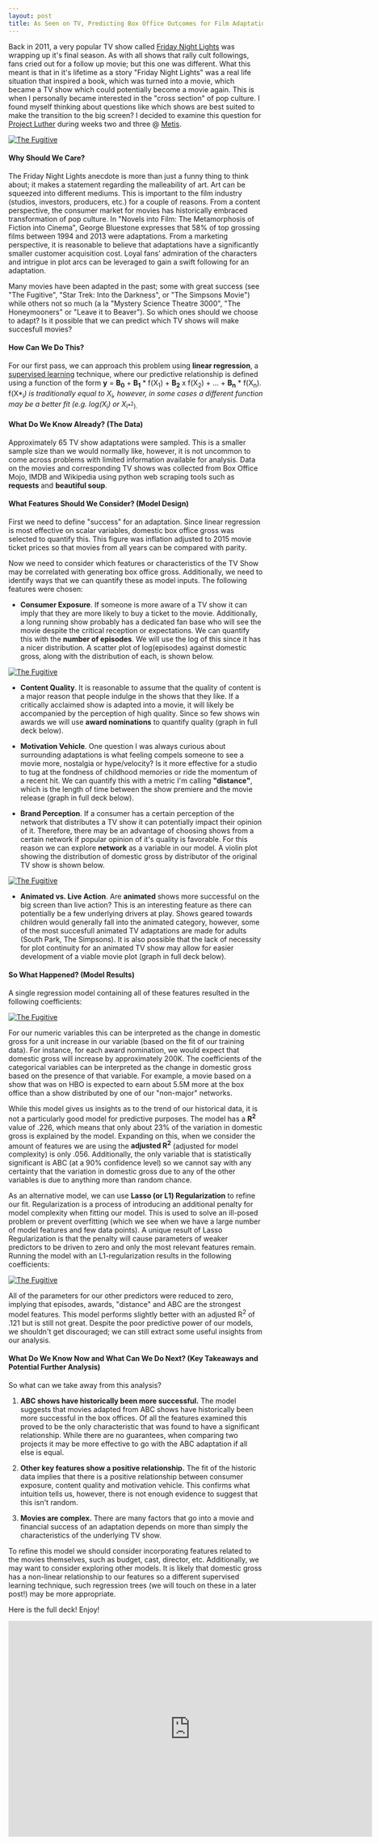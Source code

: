 ```yaml
---
layout: post
title: As Seen on TV, Predicting Box Office Outcomes for Film Adaptations of TV Shows
---
```


Back in 2011, a very popular TV show called [Friday Night Lights](https://en.wikipedia.org/wiki/Friday_Night_Lights_(TV_series) "Friday Night Lights") was wrapping up it's final season.  As with all shows that rally cult followings, fans cried out for a follow up movie; but this one was different.  What this meant is that in it's lifetime as a story "Friday Night Lights" was a real life situation that inspired a book, which was turned into a movie, which became a TV show which could potentially become a movie again.  This is when I personally became interested in the "cross section" of pop culture.  I found myself thinking about questions like which shows are best suited to make the transition to the big screen?  I decided to examine this question for [Project Luther](https://en.wikipedia.org/wiki/Luther_(TV_series) "Luther") during weeks two and three @ [Metis](http://www.thisismetis.com/data-science "Metis Data Science Bootcamp").

[<img src="/assets/the_fugitive.jpg" title="The Fugitive"/>](https://github.com/GarrettHoffman/garretthoffman.github.io/tree/master)

#### Why Should We Care?

The Friday Night Lights anecdote is more than just a funny thing to think about; it makes a statement regarding the malleability of art.  Art can be squeezed into different mediums.  This is important to the film industry (studios, investors, producers, etc.) for a couple of reasons.  From a content perspective, the consumer market for movies has historically embraced transformation of pop culture.  In "Novels into Film: The Metamorphosis of Fiction into Cinema", George Bluestone expresses that 58% of top grossing films between 1994 and 2013 were adaptations.  From a marketing perspective, it is reasonable to believe that adaptations have a significantly smaller customer acquisition cost. Loyal fans' admiration of the characters and intrigue in plot arcs can be leveraged to gain a swift following for an adaptation.  

Many movies have been adapted in the past; some with great success (see "The Fugitive", "Star Trek: Into the Darkness", or "The Simpsons Movie") while others not so much (a la "Mystery Science Theatre 3000", "The Honeymooners" or "Leave it to Beaver"). So which ones should we choose to adapt?  Is it possible that we can predict which TV shows will make succesfull movies?

#### How Can We Do This?

For our first pass, we can approach this problem using **linear regression**, a [supervised learning](http://garretthoffman.github.io/hipster_game/ "The Hipster Game, or, a Very Serious Introduction to Core Concepts in Supervised Learning") technique, where our predictive relationship is defined using a function of the form **y** = **B<sub>0</sub>** + **B<sub>1</sub>** * f(X<sub>1</sub>) + **B<sub>2</sub>** x f(X<sub>2</sub>) + ... + **B<sub>n</sub>** * f(X<sub>n</sub>).  f(X*<sub>i</sub>*) is traditionally equal to X*<sub>i</sub>*, however, in some cases a different function may be a better fit (e.g. log(X*<sub>i</sub>*) or X*<sub>i</sup>*<sup>2</sup>). 

#### What Do We Know Already? (The Data)

Approximately 65 TV show adaptations were sampled.  This is a smaller sample size than we would normally like, however, it is not uncommon to come across problems with limited information available for analysis.  Data on the movies and corresponding TV shows was collected from Box Office Mojo, IMDB and Wikipedia using python web scraping tools such as **requests** and **beautiful soup**.

#### What Features Should We Consider? (Model Design)

First we need to define "success" for an adaptation.  Since linear regression is most effective on scalar variables, domestic box office gross was selected to quantify this.  This figure was inflation adjusted to 2015 movie ticket prices so that movies from all years can be compared with parity.

Now we need to consider which features or characteristics of the TV Show may be correlated with generating box office gross.  Additionally, we need to identify ways that we can quantify these as model inputs.  The following features were chosen:

* **Consumer Exposure**.  If someone is more aware of a TV show it can imply that they are more likely to buy a ticket to the movie.  Additionally, a long running show probably has a dedicated fan base who will see the movie despite the critical reception or expectations.  We can quantify this with the **number of episodes**.  We will use the log of this since it has a nicer distribution.  A scatter plot of log(episodes) against domestic gross, along with the distribution of each, is shown below.

[<img src="/assets/ep_scatter.jpg" title="The Fugitive"/>](https://github.com/GarrettHoffman/garretthoffman.github.io/tree/master)

* **Content Quality**.  It is reasonable to assume that the quality of content is a major reason that people indulge in the shows that they like.  If a critically acclaimed show is adapted into a movie, it will likely be accompanied by the perception of high quality.  Since so few shows win awards we will use **award nominations** to quantify quality (graph in full deck below).

* **Motivation Vehicle**.  One question I was always curious about surrounding adaptations is what feeling compels someone to see a movie more, nostalgia or hype/velocity?  Is it more effective for a studio to tug at the fondness of childhood memories or ride the momentum of a recent hit.  We can quantify this with a metric I'm calling **"distance"**, which is the length of time between the show premiere and the movie release (graph in full deck below).

* **Brand Perception**.  If a consumer has a certain perception of the network that distributes a TV show it can potentially impact their opinion of it.  Therefore, there may be an advantage of choosing shows from a certain network if popular opinion of it's quality is favorable.  For this reason we can explore **network** as a variable in our model.  A violin plot showing the distribution of domestic gross by distributor of the original TV show is shown below.

[<img src="/assets/net_violin.jpg" title="The Fugitive"/>](https://github.com/GarrettHoffman/garretthoffman.github.io/tree/master)

* **Animated vs. Live Action**. Are **animated** shows more successful on the big screen than live action?  This is an interesting feature as there can potentially be a few underlying drivers at play.  Shows geared towards children would generally fall into the animated category, however, some of the most succesfull animated TV adaptations are made for adults (South Park, The Simpsons).  It is also possible that the lack of necessity for plot continuity for an animated TV show may allow for easier development of a viable movie plot (graph in full deck below). 

#### So What Happened? (Model Results)

A single regression model containing all of these features resulted in the following coefficients:

[<img src="/assets/mod1_results.jpg" title="The Fugitive"/>](https://github.com/GarrettHoffman/garretthoffman.github.io/tree/master)

For our numeric variables this can be interpreted as the change in domestic gross for a unit increase in our variable (based on the fit of our training data).  For instance, for each award nomination, we would expect that domestic gross will increase by approximately 200K.  The coefficients of the categorical variables can be interpreted as the change in domestic gross based on the presence of that variable.  For example, a movie based on a show that was on HBO is expected to earn about 5.5M more at the box office than a show distributed by one of our "non-major" networks.

While this model gives us insights as to the trend of our historical data, it is not a particularly good model for predictive purposes.  The model has a **R<sup>2</sup>** value of .226, which means that only about 23% of the variation in domestic gross is explained by the model.  Expanding on this, when we consider the amount of features we are using the **adjusted R<sup>2</sup>** (adjusted for model complexity) is only .056.  Additionally, the only variable that is statistically significant is ABC (at a 90% confidence level) so we cannot say with any certainty that the variation in domestic gross due to any of the other variables is due to anything more than random chance.

As an alternative model, we can use **Lasso (or L1) Regularization** to refine our fit.  Regularization is a process of introducing an additional penalty for model complexity when fitting our model.  This is used to solve an ill-posed  problem or prevent overfitting (which we see when we have a large number of model features and few data points).  A unique result of Lasso Regularization is that the penalty will cause parameters of weaker predictors to be driven to zero and only the most relevant features remain.  Running the model with an L1-regularization results in the following coefficients:

[<img src="/assets/mod2_results.jpg" title="The Fugitive"/>](https://github.com/GarrettHoffman/garretthoffman.github.io/tree/master)

All of the parameters for our other predictors were reduced to zero, implying that episodes, awards, "distance" and ABC are the strongest model features.  This model performs slightly better with an adjusted R<sup>2</sup> of .121 but is still not great.  Despite the poor predictive power of our models, we shouldn't get discouraged; we can still extract some useful insights from our analysis.

#### What Do We Know Now and What Can We Do Next? (Key Takeaways and Potential Further Analysis)

So what can we take away from this analysis?

1. **ABC shows have historically been more successful.** The model suggests that movies adapted from ABC shows have historically been more successful in the box offices.  Of all the features examined this proved to be the only characteristic that was found to have a significant relationship.  While there are no guarantees, when comparing two projects it may be more effective to go with the ABC adaptation if all else is equal.

2. **Other key features show a positive relationship.**  The fit of the historic data implies that there is a positive relationship between consumer exposure, content quality and motivation vehicle.  This confirms what intuition tells us, however, there is not enough evidence to suggest that this isn't random.  

3. **Movies are complex.** There are many factors that go into a movie and financial success of an adaptation depends on more than simply the characteristics of the underlying TV show.

To refine this model we should consider incorporating features related to the movies themselves, such as budget, cast, director, etc.  Additionally, we may want to consider exploring other models.  It is likely that domestic gross has a non-linear relationship to our features so a different supervised learning technique, such regression trees (we will touch on these in a later post!) may be more appropriate.

Here is the full deck!  Enjoy!

<iframe src="https://docs.google.com/presentation/d/1zKbnIw1a6_vCtkgKDqLKiUhnlP52nPGaOC2tlIiNctE/embed?start=false&loop=false&delayms=3000" frameborder="0" width="720" height="426.75" allowfullscreen="true" mozallowfullscreen="true" webkitallowfullscreen="true"></iframe>